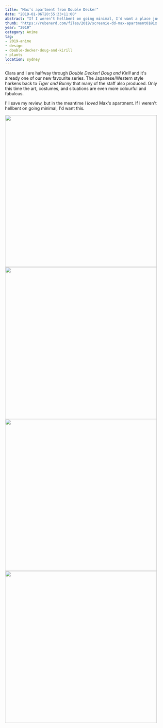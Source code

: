 ```yaml
---
title: "Max’s apartment from Double Decker"
date: "2019-01-06T20:55:33+11:00"
abstract: "If I weren’t hellbent on going minimal, I’d want a place just like this."
thumb: "https://rubenerd.com/files/2019/screenie-dd-max-apartment01@1x.jpg"
year: "2019"
category: Anime
tag:
- 2019-anime
- design
- double-decker-doug-and-kirill
- plants
location: sydney
---
```

Clara and I are halfway through *Double Decker! Doug and Kirill* and it's already one of our new favourite series. The Japanese/Western style harkens back to *Tiger and Bunny* that many of the staff also produced. Only this time the art, costumes, and situations are even more colourful and fabulous.

I'll save my review, but in the meantime I *loved* Max's apartment. If I weren't hellbent on going minimal, I'd want this.

<p><img src="https://rubenerd.com/files/2019/screenie-dd-max-apartment01@1x.jpg" srcset="https://rubenerd.com/files/2019/screenie-dd-max-apartment01@1x.jpg 1x, https://rubenerd.com/files/2019/screenie-dd-max-apartment01@2x.jpg 2x" alt="" style="width:500px" /><br /><img src="https://rubenerd.com/files/2019/screenie-dd-max-apartment02@1x.jpg" srcset="https://rubenerd.com/files/2019/screenie-dd-max-apartment02@1x.jpg 1x, https://rubenerd.com/files/2019/screenie-dd-max-apartment02@2x.jpg 2x" alt="" style="width:500px" /><br /><img src="https://rubenerd.com/files/2019/screenie-dd-max-apartment03@1x.jpg" srcset="https://rubenerd.com/files/2019/screenie-dd-max-apartment03@1x.jpg 1x, https://rubenerd.com/files/2019/screenie-dd-max-apartment03@2x.jpg 2x" alt="" style="width:500px" /><br /><img src="https://rubenerd.com/files/2019/screenie-dd-max-apartment05@1x.jpg" srcset="https://rubenerd.com/files/2019/screenie-dd-max-apartment05@1x.jpg 1x, https://rubenerd.com/files/2019/screenie-dd-max-apartment05@2x.jpg 2x" alt="" style="width:500px" /></p>

